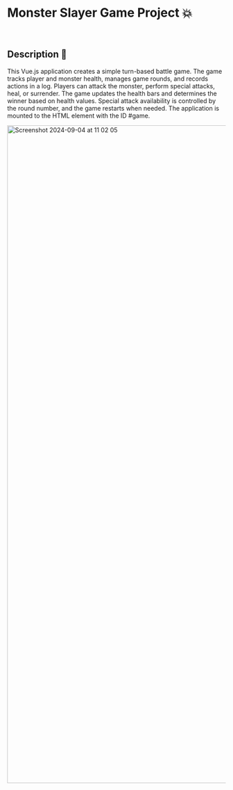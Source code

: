 # Monster Slayer Game Project 💥

<br />

## Description 💬

This Vue.js application creates a simple turn-based battle game. The game tracks player and monster health, manages game rounds, and records actions in a log. Players can attack the monster, perform special attacks, heal, or surrender. The game updates the health bars and determines the winner based on health values. Special attack availability is controlled by the round number, and the game restarts when needed. The application is mounted to the HTML element with the ID #game.

<img width="1512" alt="Screenshot 2024-09-04 at 11 02 05" src="https://github.com/user-attachments/assets/4c0f4970-7f6b-4fd7-b6f7-c70545b27ff0">
